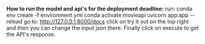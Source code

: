 **How to run the model and api's for the deployment deadline:**
run:
conda env create -f environment.yml
conda activate movieapi
uvicorn app:app --reload
go to:
http://127.0.0.1:8000/docs
click on try it out on the top right and then you can change the input json there. Finally click on execute to get the API's response.